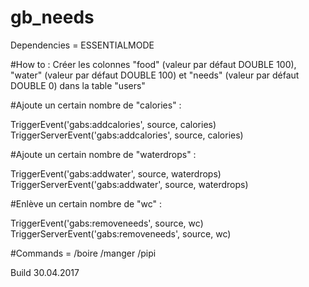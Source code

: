 # gb_needs
Dependencies = ESSENTIALMODE

#How to :
Créer les colonnes "food" (valeur par défaut DOUBLE 100), 
				   "water" (valeur par défaut DOUBLE 100) et 
				   "needs" (valeur par défaut DOUBLE 0) dans la table "users"

#Ajoute un certain nombre de "calories" :

TriggerEvent('gabs:addcalories', source, calories)
TriggerServerEvent('gabs:addcalories', source, calories)

#Ajoute un certain nombre de "waterdrops" :

TriggerEvent('gabs:addwater', source, waterdrops)
TriggerServerEvent('gabs:addwater', source, waterdrops)

#Enlève un certain nombre de "wc" :

TriggerEvent('gabs:removeneeds', source, wc)
TriggerServerEvent('gabs:removeneeds', source, wc)

#Commands = 
/boire
/manger
/pipi

Build 30.04.2017
